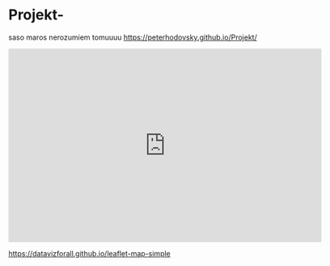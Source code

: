 # Projekt-
saso maros nerozumiem tomuuuu https://peterhodovsky.github.io/Projekt/
<iframe width="619" height="383" seamless frameborder="0" scrolling="no" src="https://docs.google.com/spreadsheets/d/e/2PACX-1vRvxEcefFeEiuOQgQVhAA340J484ziXouHCJQ7GgmUPaPlhMGdfUbmOsYeTy5R4ENc7P76edYDOzKjw/pubchart?oid=1467440248&amp;format=interactive"></iframe>

https://datavizforall.github.io/leaflet-map-simple
